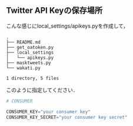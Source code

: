 ## Twitter API Keyの保存場所

こんな感じにlocal_settings/apikeys.pyを作成して，
```
.
├── README.md
├── get_oatoken.py
├── local_settings
│   └── apikeys.py
├── masktweets.py
└── wakati.py

1 directory, 5 files
```

このように指定してください．
```python
# CONSUMER

CONSUMER_KEY="your consumer key"
CONSUMER_KEY_SECRET="your consumer key secret"
```

